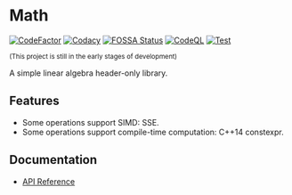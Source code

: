 ﻿# Math

[![CodeFactor](https://www.codefactor.io/repository/github/shenmian/math/badge)](https://www.codefactor.io/repository/github/shenmian/math)
[![Codacy](https://app.codacy.com/project/badge/Grade/c527e3f77b3e498a97ac955e9447537c)](https://www.codacy.com/gh/ShenMian/Math/dashboard?utm_source=github.com&amp;utm_medium=referral&amp;utm_content=ShenMian/Math&amp;utm_campaign=Badge_Grade)
[![FOSSA Status](https://app.fossa.com/api/projects/git%2Bgithub.com%2FShenMian%2FMath.svg?type=shield)](https://app.fossa.com/projects/git%2Bgithub.com%2FShenMian%2FMath?ref=badge_shield)
[![CodeQL](https://github.com/ShenMian/Math/actions/workflows/codeql.yml/badge.svg?branch=main)](https://github.com/ShenMian/Math/actions/workflows/codeql.yml)
[![Test](https://github.com/ShenMian/Math/actions/workflows/test.yml/badge.svg?branch=main)](https://github.com/ShenMian/Math/actions/workflows/test.yml)

<sub>(This project is still in the early stages of development)</sub>

A simple linear algebra header-only library.

## Features
- Some operations support SIMD: SSE.
- Some operations support compile-time computation: C++14 constexpr.

## Documentation
- [API Reference](https://shenmian.github.io/Math/index.html)
